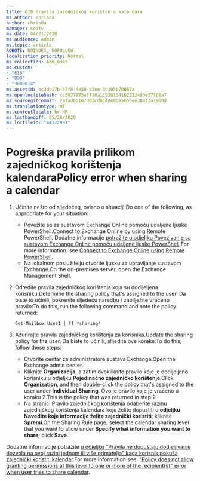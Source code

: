 ```yaml
---
title: 618 Pravila zajedničkog korištenja kalendara
ms.author: chrisda
author: chrisda
manager: scotv
ms.date: 04/21/2020
ms.audience: Admin
ms.topic: article
ROBOTS: NOINDEX, NOFOLLOW
localization_priority: Normal
ms.collection: Adm_O365
ms.custom:
- "618"
- "899"
- "3800014"
ms.assetid: bc3db17b-87f8-4e50-b3ee-8b105b70d67a
ms.openlocfilehash: cc5827975eff10a119281541622224d0e37f08a7
ms.sourcegitcommit: 2afad0b107d03cd8c4de0b85b5bee38a13a7960d
ms.translationtype: MT
ms.contentlocale: hr-HR
ms.lasthandoff: 05/26/2020
ms.locfileid: "44372991"
---
```

# <a name="policy-error-when-sharing-a-calendar"></a><span data-ttu-id="98280-102">Pogreška pravila prilikom zajedničkog korištenja kalendara</span><span class="sxs-lookup"><span data-stu-id="98280-102">Policy error when sharing a calendar</span></span>

1. <span data-ttu-id="98280-103">Učinite nešto od sljedećeg, ovisno o situaciji:</span><span class="sxs-lookup"><span data-stu-id="98280-103">Do one of the following, as appropriate for your situation:</span></span>
    - <span data-ttu-id="98280-104">Povežite se sa sustavom Exchange Online pomoću udaljene ljuske PowerShell.</span><span class="sxs-lookup"><span data-stu-id="98280-104">Connect to Exchange Online by using Remote PowerShell.</span></span> <span data-ttu-id="98280-105">Dodatne informacije [potražite u odjeljku Povezivanje sa sustavom Exchange Online pomoću udaljene ljuske PowerShell](https://technet.microsoft.com/library/jj984289%28v=exchg.160%29.aspx).</span><span class="sxs-lookup"><span data-stu-id="98280-105">For more information, see [Connect to Exchange Online using Remote PowerShell](https://technet.microsoft.com/library/jj984289%28v=exchg.160%29.aspx).</span></span>
    - <span data-ttu-id="98280-106">Na lokalnom poslužitelju otvorite ljusku za upravljanje sustavom Exchange.</span><span class="sxs-lookup"><span data-stu-id="98280-106">On the on-premises server, open the Exchange Management Shell.</span></span>
2. <span data-ttu-id="98280-107">Odredite pravila zajedničkog korištenja koja su dodijeljena korisniku.</span><span class="sxs-lookup"><span data-stu-id="98280-107">Determine the sharing policy that's assigned to the user.</span></span> <span data-ttu-id="98280-108">Da biste to učinili, pokrenite sljedeću naredbu i zabilježite vraćeno pravilo:</span><span class="sxs-lookup"><span data-stu-id="98280-108">To do this, run the following command and note the policy returned:</span></span>

    `
    Get-Mailbox User1 | fl *sharing*
    `

3. <span data-ttu-id="98280-109">Ažurirajte pravila zajedničkog korištenja za korisnika.</span><span class="sxs-lookup"><span data-stu-id="98280-109">Update the sharing policy for the user.</span></span> <span data-ttu-id="98280-110">Da biste to učinili, slijedite ove korake:</span><span class="sxs-lookup"><span data-stu-id="98280-110">To do this, follow these steps:</span></span>
    - <span data-ttu-id="98280-111">Otvorite centar za administratore sustava Exchange.</span><span class="sxs-lookup"><span data-stu-id="98280-111">Open the Exchange admin center.</span></span>
    - <span data-ttu-id="98280-112">Kliknite **Organizacija**, a zatim dvokliknite pravilo koje je dodijeljeno korisniku u odjeljku **Pojedinačno zajedničko korištenje**.</span><span class="sxs-lookup"><span data-stu-id="98280-112">Click **Organization**, and then double-click the policy that's assigned to the user under **Individual Sharing**.</span></span> <span data-ttu-id="98280-113">Ovo je pravilo koje je vraćeno u koraku 2.</span><span class="sxs-lookup"><span data-stu-id="98280-113">This is the policy that was returned in step 2.</span></span>
    - <span data-ttu-id="98280-114">Na stranici Pravilo zajedničkog korištenja odaberite razinu zajedničkog korištenja kalendara koju želite dopustiti u **odjeljku Navedite koje informacije želite zajednički koristiti**; kliknite **Spremi**.</span><span class="sxs-lookup"><span data-stu-id="98280-114">On the Sharing Rule page, select the calendar sharing level that you want to allow under **Specify what information you want to share**; click **Save**.</span></span>

<span data-ttu-id="98280-115">Dodatne informacije potražite [u odjeljku "Pravila ne dopuštaju dodjeljivanje dozvola na ovoj razini jednom ili više primatelja" kada korisnik pokuša zajednički koristiti kalendar](https://docs.microsoft.com/exchange/troubleshoot/calendar-sharing/policy-permissions-issue).</span><span class="sxs-lookup"><span data-stu-id="98280-115">For more information see: ["Policy does not allow granting permissions at this level to one or more of the recipient(s)" error when user tries to share calendar](https://docs.microsoft.com/exchange/troubleshoot/calendar-sharing/policy-permissions-issue).</span></span>
